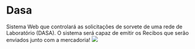 # Dasa
Sistema Web que controlará as solicitações de sorvete de uma rede de Laboratório (DASA). O sistema será capaz de emitir os Recibos que serão enviados junto com a mercadoria!
![](https://goo.gl/photos/7Kg3eBE84A9NHFeP9)

